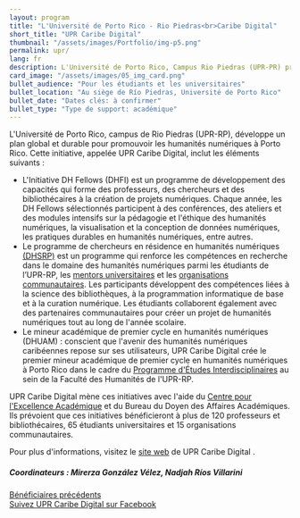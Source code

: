 ```yaml
---
layout: program
title: "L'Université de Porto Rico - Rio Piedras<br>Caribe Digital"
short_title: "UPR Caribe Digital"
thumbnail: "/assets/images/Portfolio/img-p5.png"
permalink: upr/
lang: fr
description: L'Université de Porto Rico, Campus Rio Piedras (UPR-PR) propose un ensemble complet et durable d'initiatives pour promouvoir les humanités numériques à Porto Rico.
card_image: "/assets/images/05_img_card.png"
bullet_audience: "Pour les étudiants et les universitaires"
bullet_location: "Au siège de Río Piedras, Université de Porto Rico"
bullet_date: "Dates clés: à confirmer"
bullet_type: "Type de support: académique"
---
```


<div class="portfolio-details">
<p>L'Université de Porto Rico, campus de Rio Piedras (UPR-RP), développe un plan global et durable pour promouvoir les humanités numériques à Porto Rico. Cette initiative, appelée UPR Caribe Digital, inclut les éléments suivants :</p>
<ul>
  <li>L'Initiative DH Fellows (DHFI) est un programme de développement des capacités qui forme des professeurs, des chercheurs et des bibliothécaires à la création de projets numériques. Chaque année, les DH Fellows sélectionnés participent à des conférences, des ateliers et des modules intensifs sur la pédagogie et l'éthique des humanités numériques, la visualisation et la conception de données numériques, les pratiques durables en humanités numériques, entre autres.</li>
  <li>Le programme de chercheurs en résidence en humanités numériques <a href="https://www.uprcaribedigital.org/dh-scholars" target="_blank">(DHSRP)</a> est un programme qui renforce les compétences en recherche dans le domaine des humanités numériques parmi les étudiants de l’UPR-RP, les <a href="https://www.uprcaribedigital.org/mentores" target="_blank">mentors universitaires</a> et les <a href="https://www.uprcaribedigital.org/comunitario" target="_blank">organisations communautaires</a>. Les participants développent des compétences liées à la science des bibliothèques, à la programmation informatique de base et à la curation numérique. Les étudiants collaborent également avec des partenaires communautaires pour créer un projet de humanités numériques tout au long de l'année scolaire.</li>
  <li>Le mineur académique de premier cycle en humanités numériques (DHUAM) : conscient que l'avenir des humanités numériques caribéennes repose sur ses utilisateurs, UPR Caribe Digital crée le premier mineur académique de premier cycle en humanités numériques à Porto Rico dans le cadre du <a href="http://humanidades.uprrp.edu/prei/" target="_blank">Programme d'Études Interdisciplinaires</a> au sein de la Faculté des Humanités de l'UPR-RP.</li>
</ul>
<p>UPR Caribe Digital mène ces initiatives avec l'aide du <a href="https://cea.uprrp.edu/" target="_blank">Centre pour l'Excellence Académique</a> et du Bureau du Doyen des Affaires Académiques. Ils prévoient que ces initiatives bénéficieront à plus de 120 professeurs et bibliothécaires, 65 étudiants universitaires et 15 organisations communautaires.</p>
<p>Pour plus d'informations, visitez le <a href="https://www.uprcaribedigital.org/" target="_blank">site web</a> de UPR Caribe Digital .</p>
   <div><h5>Coordinateurs :</strong> Mirerza González Vélez, Nadjah Ríos Villarini</h5></div>

 <div class="project-demo-btn">
        <a class="btn project-btn" href="{{site.baseurl}}/grantees-upr/">Bénéficiaires précédents</a>
    </div>

<div class="project-demo-btn">
    <a class="btn project-btn" href="https://www.facebook.com/UPRCaribeDigital/">Suivez UPR Caribe Digital sur Facebook</a>
</div>
</div>

